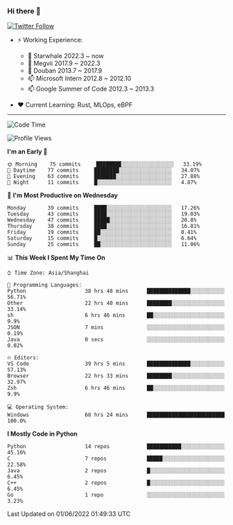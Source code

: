 ### Hi there 👋

[![Twitter Follow](https://img.shields.io/twitter/follow/tianweidut?style=social)](https://twitter.com/tianweidut)

- ⚡ Working Experience:
  - 🔭 Starwhale 2022.3 ~ now
  - 🌱 Megvii 2017.9 ~ 2022.3
  - 🌱 Douban 2013.7 ~ 2017.9
  - 📫 Microsoft Intern 2012.8 ~ 2012.10
  - 📫 Google Summer of Code 2012.3 ~ 2013.3

- ❤️ Current Learning: Rust, MLOps, eBPF

---
<!--START_SECTION:waka-->
![Code Time](http://img.shields.io/badge/Code%20Time-0%20secs-blue)

![Profile Views](http://img.shields.io/badge/Profile%20Views-5-blue)

**I'm an Early 🐤** 

```text
🌞 Morning    75 commits     ████████░░░░░░░░░░░░░░░░░   33.19% 
🌆 Daytime    77 commits     ████████░░░░░░░░░░░░░░░░░   34.07% 
🌃 Evening    63 commits     ███████░░░░░░░░░░░░░░░░░░   27.88% 
🌙 Night      11 commits     █░░░░░░░░░░░░░░░░░░░░░░░░   4.87%

```
📅 **I'm Most Productive on Wednesday** 

```text
Monday       39 commits     ████░░░░░░░░░░░░░░░░░░░░░   17.26% 
Tuesday      43 commits     ████░░░░░░░░░░░░░░░░░░░░░   19.03% 
Wednesday    47 commits     █████░░░░░░░░░░░░░░░░░░░░   20.8% 
Thursday     38 commits     ████░░░░░░░░░░░░░░░░░░░░░   16.81% 
Friday       19 commits     ██░░░░░░░░░░░░░░░░░░░░░░░   8.41% 
Saturday     15 commits     █░░░░░░░░░░░░░░░░░░░░░░░░   6.64% 
Sunday       25 commits     ██░░░░░░░░░░░░░░░░░░░░░░░   11.06%

```


📊 **This Week I Spent My Time On** 

```text
⌚︎ Time Zone: Asia/Shanghai

💬 Programming Languages: 
Python                   38 hrs 48 mins      ██████████████░░░░░░░░░░░   56.71% 
Other                    22 hrs 40 mins      ████████░░░░░░░░░░░░░░░░░   33.14% 
sh                       6 hrs 46 mins       ██░░░░░░░░░░░░░░░░░░░░░░░   9.9% 
JSON                     7 mins              ░░░░░░░░░░░░░░░░░░░░░░░░░   0.19% 
Java                     0 secs              ░░░░░░░░░░░░░░░░░░░░░░░░░   0.02%

🔥 Editors: 
VS Code                  39 hrs 5 mins       ██████████████░░░░░░░░░░░   57.13% 
Browser                  22 hrs 33 mins      ████████░░░░░░░░░░░░░░░░░   32.97% 
Zsh                      6 hrs 46 mins       ██░░░░░░░░░░░░░░░░░░░░░░░   9.9%

💻 Operating System: 
Windows                  68 hrs 24 mins      █████████████████████████   100.0%

```

**I Mostly Code in Python** 

```text
Python                   14 repos            ███████████░░░░░░░░░░░░░░   45.16% 
C                        7 repos             █████░░░░░░░░░░░░░░░░░░░░   22.58% 
Java                     2 repos             █░░░░░░░░░░░░░░░░░░░░░░░░   6.45% 
C++                      2 repos             █░░░░░░░░░░░░░░░░░░░░░░░░   6.45% 
Go                       1 repo              ░░░░░░░░░░░░░░░░░░░░░░░░░   3.23%

```



 Last Updated on 01/06/2022 01:49:33 UTC
<!--END_SECTION:waka-->